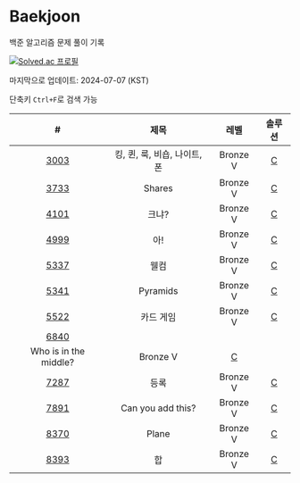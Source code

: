 # Baekjoon

백준 알고리즘 문제 풀이 기록

[![Solved.ac 프로필](http://mazassumnida.wtf/api/v2/generate_badge?boj=hsk66)](https://solved.ac/hsk66)

마지막으로 업데이트: 2024-07-07 (KST)

단축키 `Ctrl+F`로 검색 가능

| # | 제목 | 레벨 | 솔루션 |
|:---:|:---:|:---:|:---:|
| [3003](https://www.acmicpc.net/problem/3003) | 킹, 퀸, 룩, 비숍, 나이트, 폰 | Bronze V | [C](https://github.com/Bekijun/summerstudy/blob/0e947d68adabf20b19ae8d0b08df57ae73f38e7d/03XXX/3003.c) |
| [3733](https://www.acmicpc.net/problem/3733) | Shares | Bronze V | [C](https://github.com/Bekijun/summerstudy/blob/764755ec9c9f4d9c9ca094c91751392a4479a7d8/03XXX/3733.c) |
| [4101](https://www.acmicpc.net/problem/4101) | 크냐? | Bronze V | [C](https://github.com/Bekijun/summerstudy/blob/764755ec9c9f4d9c9ca094c91751392a4479a7d8/04XXX/4101.c) |
| [4999](https://www.acmicpc.net/problem/4999) | 아! | Bronze V  | [C](https://github.com/Bekijun/summerstudy/blob/764755ec9c9f4d9c9ca094c91751392a4479a7d8/04XXX/4999.c) |
| [5337](https://www.acmicpc.net/problem/5337) | 웰컴 | Bronze V  | [C](https://github.com/Bekijun/summerstudy/blob/764755ec9c9f4d9c9ca094c91751392a4479a7d8/05XXX/5337.c) |
| [5341](https://www.acmicpc.net/problem/5341) | Pyramids | Bronze V  | [C](https://github.com/Bekijun/summerstudy/blob/764755ec9c9f4d9c9ca094c91751392a4479a7d8/05XXX/5341.c) |
| [5522](https://www.acmicpc.net/problem/5522) | 카드 게임 | Bronze V | [C](https://github.com/Bekijun/summerstudy/blob/764755ec9c9f4d9c9ca094c91751392a4479a7d8/05XXX/5522.c) |
| [6840](https://www.acmicpc.net/problem/6840) | 	
Who is in the middle? | Bronze V | [C](https://github.com/Bekijun/summerstudy/blob/764755ec9c9f4d9c9ca094c91751392a4479a7d8/06XXX/6840.c) |
| [7287](https://www.acmicpc.net/problem/7287) | 등록 | Bronze V | [C](https://github.com/Bekijun/summerstudy/blob/764755ec9c9f4d9c9ca094c91751392a4479a7d8/07XXX/7287.c) |
| [7891](https://www.acmicpc.net/problem/7891) | Can you add this? | Bronze V  | [C](https://github.com/Bekijun/summerstudy/blob/764755ec9c9f4d9c9ca094c91751392a4479a7d8/07XXX/7891.c) |
| [8370](https://www.acmicpc.net/problem/8370) | Plane | Bronze V  | [C](https://github.com/Bekijun/summerstudy/blob/764755ec9c9f4d9c9ca094c91751392a4479a7d8/08XXX/8370.c) |
| [8393](https://www.acmicpc.net/problem/8393) | 합 | Bronze V  | [C](https://github.com/Bekijun/summerstudy/blob/764755ec9c9f4d9c9ca094c91751392a4479a7d8/08XXX/8393.c) |
